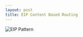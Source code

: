 ```yaml
---
layout: post
title: EIP Content Based Routing
---
```


![EIP Pattern](http://www.plantuml.com/plantuml/proxy?cache=no&src=https://raw.github.com/Kf-GaryNewport/Kf-GaryNewport.github.io/master/assets/EIP-ContentBasedRouting.puml)